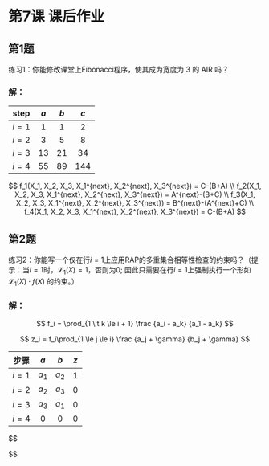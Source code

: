 # 第7课 课后作业

## 第1题 

练习1：你能修改课堂上Fibonacci程序，使其成为宽度为 3 的 AIR 吗？

### 解：

| step  | $a$  | $b$  | $c$  |
| :---: | :--: | :--: | :--: |
| $i=1$ |  1   |  1   |  2   |
| $i=2$ |  3   |  5   |  8   |
| $i=3$ |  13  |  21  |  34  |
| $i=4$ |  55  |  89  | 144  |

$$
f_1(X_1, X_2, X_3, X_1^{next}, X_2^{next}, X_3^{next}) = C-(B+A) \\
f_2(X_1, X_2, X_3, X_1^{next}, X_2^{next}, X_3^{next}) = A^{next}-(B+C) \\
f_3(X_1, X_2, X_3, X_1^{next}, X_2^{next}, X_3^{next}) = B^{next}-(A^{next}+C) \\
f_4(X_1, X_2, X_3, X_1^{next}, X_2^{next}, X_3^{next}) = C-(B+A)
$$



## 第2题

练习2：你能写一个仅在行$i=1$上应用RAP的多重集合相等性检查的约束吗？（提示：当$i=1$时，$\mathcal{L}_{1}(X)=1$，否则为0; 因此只需要在行$i=1$上强制执行一个形如 $\mathcal{L}_{1}(X) \cdot f(X)$ 的约束。）

### 解：

$$
f_i = \prod_{1 \lt k \le i + 1} \frac {a_i - a_k} {a_1 - a_k}
$$

$$
z_i = f_i\prod_{1 \le j \le i} \frac {a_j + \gamma} {b_j + \gamma}
$$





| 步骤  |  $a$  |  $b$  | $z$  |
| :---: | :---: | :---: | :--: |
| $i=1$ | $a_1$ | $a_2$ | $1$  |
| $i=2$ | $a_2$ | $a_3$ |  0   |
| $i=3$ | $a_3$ | $a_1$ | $0$  |
| $i=4$ |  $0$  |  $0$  | $0$  |

$$

$$

